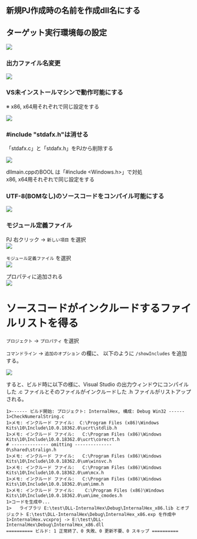 

## 新規PJ作成時の名前を作成dll名にする

## ターゲット実行環境毎の設定

![](assets/images/platform.png)

### 出力ファイル名変更

![](assets/images/targetname.png)

### VS未インストールマシンで動作可能にする

※ x86, x64用それぞれで同じ設定をする  

![](assets/images/no%20dll.png)

### #include "stdafx.h"は消せる

「stdafx.c」と「stdafx.h」をPJから削除する  

![](assets/images/stdafx.png)

dllmain.cppのBOOL は「#include <Windows.h>」で対処  
x86, x64用それぞれで同じ設定をする  

### UTF-8(BOMなし)のソースコードをコンパイル可能にする

![](assets/images/utf8.png)

### モジュール定義ファイル

PJ 右クリック -> `新しい項目` を選択  
![](assets/images/def.png)

`モジュール定義ファイル` を選択  
![](assets/images/def2.png)

プロパティに追加される  
![](assets/images/deffile.png)

# ソースコードがインクルードするファイルリストを得る

`プロジェクト` -> `プロパティ` を選択


`コマンドライン` -> `追加のオプション` の欄に、 以下のように `/showIncludes` を追加する。

![](assets/images/2020-07-08-21-36-24.png)

すると、ビルド時に以下の様に、Visual Studio の出力ウィンドウにコンパイルした .c ファイルとそのファイルがインクルードした .h ファイルがリストアップされる。

```
1>------ ビルド開始: プロジェクト: InternalHex, 構成: Debug Win32 ------
1>CheckNumeralString.c
1>メモ: インクルード ファイル:  C:\Program Files (x86)\Windows Kits\10\Include\10.0.18362.0\ucrt\stdlib.h
1>メモ: インクルード ファイル:   C:\Program Files (x86)\Windows Kits\10\Include\10.0.18362.0\ucrt\corecrt.h
# -------------- omitting --------------
0\shared\stralign.h
1>メモ: インクルード ファイル:   C:\Program Files (x86)\Windows Kits\10\Include\10.0.18362.0\um\winsvc.h
1>メモ: インクルード ファイル:   C:\Program Files (x86)\Windows Kits\10\Include\10.0.18362.0\um\mcx.h
1>メモ: インクルード ファイル:   C:\Program Files (x86)\Windows Kits\10\Include\10.0.18362.0\um\imm.h
1>メモ: インクルード ファイル:    C:\Program Files (x86)\Windows Kits\10\Include\10.0.18362.0\um\ime_cmodes.h
1>コードを生成中...
1>   ライブラリ E:\test\DLL-InternalHex\Debug\InternalHex_x86.lib とオブジェクト E:\test\DLL-InternalHex\Debug\InternalHex_x86.exp を作成中
1>InternalHex.vcxproj -> E:\test\DLL-InternalHex\Debug\InternalHex_x86.dll
========== ビルド: 1 正常終了、0 失敗、0 更新不要、0 スキップ ==========
```
